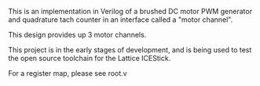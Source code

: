 This is an implementation in Verilog of a brushed DC motor PWM generator and quadrature tach
counter in an interface called a "motor channel".

This design provides  up 3 motor channels. 

This project is in the early stages of development, and is being used to test the
open source toolchain for the Lattice ICEStick.

For a register map, please see root.v

